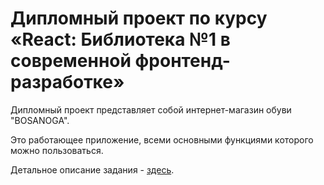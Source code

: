 # Дипломный проект по курсу «React: Библиотека №1 в современной фронтенд-разработке»

Дипломный проект представляет собой интернет-магазин обуви "BOSANOGA".

Это работающее приложение, всеми основными функциями которого можно пользоваться.

Детальное описание задания - [здесь](https://github.com/netology-code/ra16-diploma).
